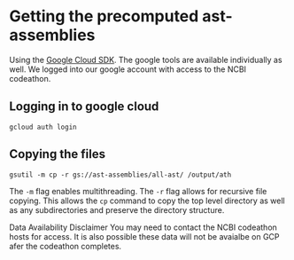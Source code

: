 # Getting the precomputed ast-assemblies

Using the [Google Cloud SDK](https://cloud.google.com/sdk/?hl=en). The google tools are available individually as well.
We logged into our google account with access to the NCBI codeathon.

## Logging in to google cloud
```
gcloud auth login
```

## Copying the files
```
gsutil -m cp -r gs://ast-assemblies/all-ast/ /output/ath
```
 The `-m` flag enables multithreading.
 The `-r` flag allows for recursive file copying. This allows the `cp` command to copy the top level directory as well as any subdirectories and preserve the directory structure.

Data Availability Disclaimer 
You may need to contact the NCBI codeathon hosts for access. It is also possible these data will not be avaialbe on GCP afer the codeathon completes.
